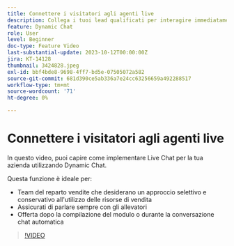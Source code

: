 ```yaml
---
title: Connettere i visitatori agli agenti live
description: Collega i tuoi lead qualificati per interagire immediatamente con i tuoi agenti di vendita.
feature: Dynamic Chat
role: User
level: Beginner
doc-type: Feature Video
last-substantial-update: 2023-10-12T00:00:00Z
jira: KT-14128
thumbnail: 3424828.jpeg
exl-id: bbf4bde8-9698-4ff7-bd5e-07505072a582
source-git-commit: 681d390ce5ab336a7e24cc63256659a492288517
workflow-type: tm+mt
source-wordcount: '71'
ht-degree: 0%

---
```


# Connettere i visitatori agli agenti live

In questo video, puoi capire come implementare Live Chat per la tua azienda utilizzando Dynamic Chat.

Questa funzione è ideale per:

* Team del reparto vendite che desiderano un approccio selettivo e conservativo all&#39;utilizzo delle risorse di vendita
* Assicurati di parlare sempre con gli allevatori
* Offerta dopo la compilazione del modulo o durante la conversazione chat automatica

>[!VIDEO](https://video.tv.adobe.com/v/3424828/?learn=on)
